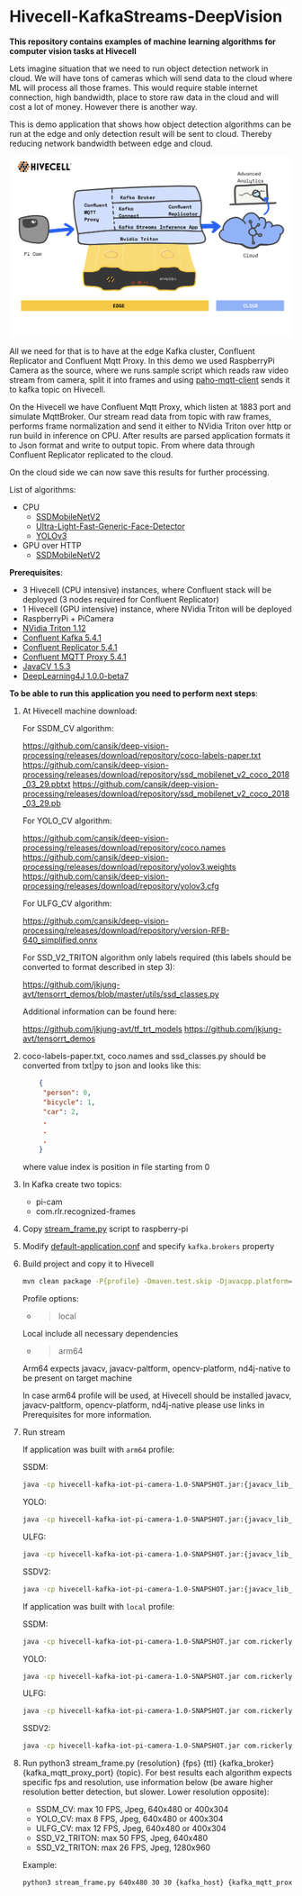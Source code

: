 # Hivecell-KafkaStreams-DeepVision

**This repository contains examples of machine learning algorithms for computer vision tasks at Hivecell**

Lets imagine situation that we need to run object detection network in cloud. We will have tons of cameras which will send data to the cloud where ML will process all those frames.
This would require stable internet connection, high bandwidth, place to store raw data in the cloud and will cost a lot of money. 
However there is another way.

This is demo application that shows how object detection algorithms can be run at the edge and only detection result will be sent to cloud. 
Thereby reducing network bandwidth between edge and cloud.

![image](../images/simplified_architecture.png)

All we need for that is to have at the edge Kafka cluster, Confluent Replicator and Confluent Mqtt Proxy.
In this demo we used RaspberryPi Camera as the source, where we runs sample script which reads raw video stream from camera, split it into frames
and using [paho-mqtt-client](https://pypi.org/project/paho-mqtt/) sends it to kafka topic on Hivecell.

On the Hivecell we have Confluent Mqtt Proxy, which listen at 1883 port and simulate MqttBroker.
Our stream read data from topic with raw frames, performs frame normalization and send it 
either to NVidia Triton over http or run build in inference on CPU.
After results are parsed application formats it to Json format and write to output topic. 
From where data through Confluent Replicator replicated to the cloud. 

On the cloud side we can now save this results for further processing. 


List of algorithms:
 - CPU
     - [SSDMobileNetV2](src/main/java/com/rickerlyman/iot/camera/infrastructure/vision/opencv/SSDMobileDetectionNetwork.java) 
     - [Ultra-Light-Fast-Generic-Face-Detector](src/main/java/com/rickerlyman/iot/camera/infrastructure/vision/opencv/ULFGFaceDetectionNetwork.java) 
     - [YOLOv3](src/main/java/com/rickerlyman/iot/camera/infrastructure/vision/opencv/YOLODetectionNetwork.java) 
 - GPU over HTTP
     - [SSDMobileNetV2](src/main/java/com/rickerlyman/iot/camera/infrastructure/vision/triton/SSDV2DetectionNetwork.java) 

**Prerequisites**:
 - 3 Hivecell (CPU intensive) instances, where Confluent stack will be deployed (3 nodes required for Confluent Replicator)
 - 1 Hivecell (GPU intensive) instance, where NVidia Triton will be deployed
 - RaspberryPi + PiCamera
 - [NVidia Triton 1.12](https://docs.nvidia.com/deeplearning/triton-inference-server/archives/triton_inference_server_1120/triton-inference-server-guide/docs/index.html)
 - [Confluent Kafka 5.4.1](https://docs.confluent.io/5.4.1/installation/installing_cp/index.html?_ga=2.188498408.1568361680.1592296905-895316610.1590138623)
 - [Confluent Replicator 5.4.1](https://docs.confluent.io/5.4.1/connect/kafka-connect-replicator/index.html)
 - [Confluent MQTT Proxy 5.4.1](https://docs.confluent.io/5.4.1/kafka-mqtt/index.html)
 - [JavaCV 1.5.3](https://github.com/bytedeco/javacv/releases/download/1.5.3/javacv-platform-1.5.3-bin.zip)
 - [DeepLearning4J 1.0.0-beta7](https://deeplearning4j.konduit.ai/getting-started/build-from-source) 
 
**To be able to run this application you need to perform next steps**:

1. At Hivecell machine download:

    For SSDM_CV algorithm:
    
    <https://github.com/cansik/deep-vision-processing/releases/download/repository/coco-labels-paper.txt>
    <https://github.com/cansik/deep-vision-processing/releases/download/repository/ssd_mobilenet_v2_coco_2018_03_29.pbtxt>
    <https://github.com/cansik/deep-vision-processing/releases/download/repository/ssd_mobilenet_v2_coco_2018_03_29.pb>
    
    For YOLO_CV algorithm:
    
    <https://github.com/cansik/deep-vision-processing/releases/download/repository/coco.names>
    <https://github.com/cansik/deep-vision-processing/releases/download/repository/yolov3.weights>
    <https://github.com/cansik/deep-vision-processing/releases/download/repository/yolov3.cfg>
    
    For ULFG_CV algorithm:
    
    <https://github.com/cansik/deep-vision-processing/releases/download/repository/version-RFB-640_simplified.onnx>
    
    For SSD_V2_TRITON algorithm only labels required (this labels should be converted to format described in step 3):
    
    <https://github.com/jkjung-avt/tensorrt_demos/blob/master/utils/ssd_classes.py> 
    
    Additional information can be found here:
    
    <https://github.com/jkjung-avt/tf_trt_models> 
    <https://github.com/jkjung-avt/tensorrt_demos>

2. coco-labels-paper.txt, coco.names and ssd_classes.py should be converted from txt|py to json and looks like this:
    ```json
        {
         "person": 0,
         "bicycle": 1,
         "car": 2,
         .
         .
         .
        }
    ```
    where value index is position in file starting from 0

3. In Kafka create two topics:
    - pi-cam
    - com.rlr.recognized-frames

4. Copy [stream_frame.py](src/main/python/stream_frame.py) script to raspberry-pi

5. Modify [default-application.conf](src/main/resources/default-application.conf) and specify `kafka.brokers` property

6. Build project and copy it to Hivecell
    ```bash 
    mvn clean package -P{profile} -Dmaven.test.skip -Djavacpp.platform=linux-arm64
    ``` 
    Profile options:
    - >local
    
   Local include all necessary dependencies
    - >arm64
   
   Arm64 expects javacv, javacv-paltform, opencv-platform, nd4j-native to be present on target machine 
    
    In case arm64 profile will be used, at Hivecell should be installed javacv, javacv-paltform, opencv-platform, nd4j-native
    please use links in Prerequisites for more information.

7. Run stream
    
    If application was built with `arm64` profile:
    
    SSDM:
    ```bash
    java -cp hivecell-kafka-iot-pi-camera-1.0-SNAPSHOT.jar:{javacv_lib_path}/* com.rickerlyman.iot.camera.Driver SSDM_CV ssdm/ssd_mobilenet_v2_coco_2018_03_29.pbtxt ssdm/ssd_mobilenet_v2_coco_2018_03_29.pb ssdm/coco-labels-paper.json
   ```
    YOLO: 
    ```bash
    java -cp hivecell-kafka-iot-pi-camera-1.0-SNAPSHOT.jar:{javacv_lib_path}/* com.rickerlyman.iot.camera.Driver YOLO_CV yolo3/yolov3.cfg yolo3/yolov3.weights yolo3/coco.names.json
   ```
    ULFG: 
    ```bash
    java -cp hivecell-kafka-iot-pi-camera-1.0-SNAPSHOT.jar:{javacv_lib_path}/* com.rickerlyman.iot.camera.Driver ULFG_CV ulfg/version-RFB-640_simplified.onnx
   ```
    SSDV2: 
    ```bash
    java -cp hivecell-kafka-iot-pi-camera-1.0-SNAPSHOT.jar:{javacv_lib_path}/* com.rickerlyman.iot.camera.Driver SSD_V2_TRITON ssd_triton/labels.json
   ```
    
    If application was built with `local` profile:
    
    SSDM: 
    ```bash
    java -cp hivecell-kafka-iot-pi-camera-1.0-SNAPSHOT.jar com.rickerlyman.iot.camera.Driver SSDM_CV ssdm/ssd_mobilenet_v2_coco_2018_03_29.pbtxt ssdm/ssd_mobilenet_v2_coco_2018_03_29.pb ssdm/coco-labels-paper.json
   ```
    YOLO: 
    ```bash
    java -cp hivecell-kafka-iot-pi-camera-1.0-SNAPSHOT.jar com.rickerlyman.iot.camera.Driver YOLO_CV yolo3/yolov3.cfg yolo3/yolov3.weights yolo3/coco.names.json
   ```
    ULFG: 
    ```bash
    java -cp hivecell-kafka-iot-pi-camera-1.0-SNAPSHOT.jar com.rickerlyman.iot.camera.Driver ULFG_CV ulfg/version-RFB-640_simplified.onnx
   ```
    SSDV2: 
    ```bash
    java -cp hivecell-kafka-iot-pi-camera-1.0-SNAPSHOT.jar com.rickerlyman.iot.camera.Driver SSD_V2_TRITON ssd_triton/labels.json
   ```

8. Run python3 stream_frame.py {resolution} {fps} {ttl} {kafka_broker} {kafka_mqtt_proxy_port} {topic}.
For best results each algorithm expects specific fps and resolution, use information below (be aware higher resolution better detection, but slower. Lower resolution opposite):
    - SSDM_CV: max 10 FPS, Jpeg, 640x480 or 400x304
    - YOLO_CV: max 8 FPS, Jpeg, 640x480 or 400x304
    - ULFG_CV: max 12 FPS, Jpeg, 640x480 or 400x304
    - SSD_V2_TRITON: max 50 FPS, Jpeg, 640x480
    - SSD_V2_TRITON: max 26 FPS, Jpeg, 1280x960
    
    Example: 
    ```bash 
    python3 stream_frame.py 640x480 30 30 {kafka_host} {kafka_mqtt_proxy_port} pi-cam
   ```